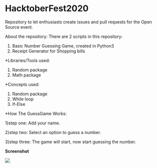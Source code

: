 # HacktoberFest2020
Repository to let enthusiasts create issues and pull requests for the Open Source event.

About the repository:
There are 2 scripts in this repository:
1) Basic Number Guessing Game, created in Python3
2) Receipt Generator for Shopping bills

*Libraries/Tools used:
1) Random package
2) Math package

*Concepts used:
1) Random package
2) While loop
3) If-Else


*How The GuessGame Works:

1)step one: Add your name.

2)step two: Select an option to guess a number.

3)step three: The game will start, now start guessing the number. 

**Screenshot**

![](images/game.jpg)
